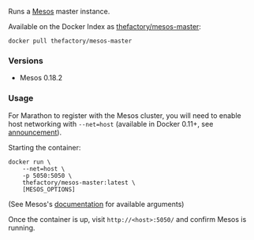 Runs a [Mesos](http://mesos.apache.org/) master instance.

Available on the Docker Index as [thefactory/mesos-master](https://index.docker.io/u/thefactory/mesos-master/):

    docker pull thefactory/mesos-master

### Versions
* Mesos 0.18.2

### Usage
For Marathon to register with the Mesos cluster, you will need to enable host networking with `--net=host` (available in Docker 0.11+, see [announcement](http://blog.docker.io/2014/05/docker-0-11-release-candidate-for-1-0/)).

Starting the container:

    docker run \
        --net=host \
        -p 5050:5050 \
        thefactory/mesos-master:latest \
        [MESOS_OPTIONS]

(See Mesos's [documentation](http://mesos.apache.org/documentation/latest/configuration/) for available arguments)

Once the container is up, visit `http://<host>:5050/` and confirm Mesos is running.